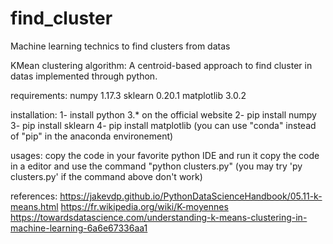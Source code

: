  # find_cluster
Machine learning technics to find clusters from datas


KMean clustering algorithm:
A centroid-based approach to find cluster in datas implemented through python.

requirements:
numpy 1.17.3
sklearn 0.20.1
matplotlib 3.0.2

installation:
1- install python 3.* on the official website
2- pip install numpy
3- pip install sklearn
4- pip install matplotlib
(you can use "conda" instead of "pip" in the anaconda environement)

usages:
copy the code in your favorite python IDE and run it
copy the code in a editor and use the command "python clusters.py"
(you may try 'py clusters.py' if the command above don't work)

references:
https://jakevdp.github.io/PythonDataScienceHandbook/05.11-k-means.html
https://fr.wikipedia.org/wiki/K-moyennes
https://towardsdatascience.com/understanding-k-means-clustering-in-machine-learning-6a6e67336aa1


